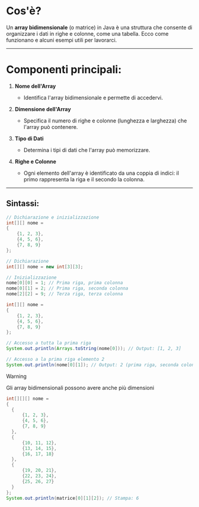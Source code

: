 # **Cos'è?** 
Un **array bidimensionale** (o matrice) in Java è una struttura che consente di organizzare i dati in righe e colonne, come una tabella. Ecco come funzionano e alcuni esempi utili per lavorarci.

---

# **Componenti principali:**
1. **Nome dell'Array**
    - Identifica l'array bidimensionale e permette di accedervi.  
    
2. **Dimensione dell'Array**
    - Specifica il numero di righe e colonne (lunghezza e larghezza) che l'array può contenere.  

3. **Tipo di Dati**
    - Determina i tipi di dati che l'array può memorizzare.  
        
4. **Righe e Colonne**
    - Ogni elemento dell'array è identificato da una coppia di indici: il primo rappresenta la riga e il secondo la colonna.  


---

## **Sintassi:**

````java
// Dichiarazione e inizializzazione 
int[][] nome = 
{ 
	{1, 2, 3}, 
	{4, 5, 6}, 
	{7, 8, 9} 
};
````

````java
// Dichiarazione 
int[][] nome = new int[3][3]; 

// Inizializzazione
nome[0][0] = 1; // Prima riga, prima colonna
nome[0][1] = 2; // Prima riga, seconda colonna
nome[2][2] = 9; // Terza riga, terza colonna
````

````java
int[][] nome = 
{ 
	{1, 2, 3}, 
	{4, 5, 6}, 
	{7, 8, 9} 
}; 

// Accesso a tutta la prima riga 
System.out.println(Arrays.toString(nome[0])); // Output: [1, 2, 3]

// Accesso a la prima riga elemento 2
System.out.println(nome[0][1]); // Output: 2 (prima riga, seconda colonna)
````


> [!warning]
> Gli array bidimensionali possono avere anche più dimensioni 
> ````Java
> int[][][] nome = 
> { 
> 	{ 
> 		{1, 2, 3}, 
> 		{4, 5, 6},
> 		{7, 8, 9} 
> 	}, 
> 	{ 
> 		{10, 11, 12}, 
> 		{13, 14, 15}, 
> 		{16, 17, 18} 
> 	}, 
> 	{ 
> 		{19, 20, 21}, 
> 		{22, 23, 24}, 
> 		{25, 26, 27} 
> 	} 
> };
> System.out.println(matrice[0][1][2]); // Stampa: 6

